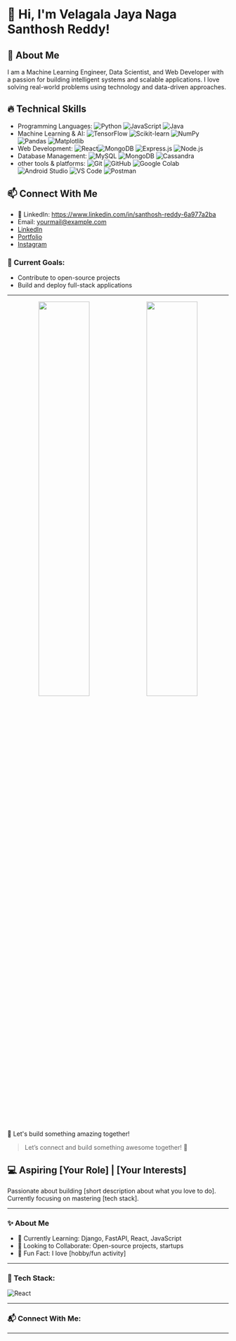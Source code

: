 # 👋 Hi, I'm Velagala Jaya Naga Santhosh Reddy!

## 🚀 About Me
I am a Machine Learning Engineer, Data Scientist, and Web Developer with a passion for building intelligent systems and scalable applications. I love solving real-world problems using technology and data-driven approaches.

## 🔥 Technical Skills
 - Programming Languages: ![Python](https://img.shields.io/badge/Python-3776AB?style=for-the-badge&logo=python&logoColor=white)
![JavaScript](https://img.shields.io/badge/JavaScript-F7DF1E?style=for-the-badge&logo=javascript&logoColor=black)
![Java](https://img.shields.io/badge/Java-007396?style=for-the-badge&logo=java&logoColor=white)
 - Machine Learning & AI: ![TensorFlow](https://img.shields.io/badge/TensorFlow-FF6F00?style=for-the-badge&logo=tensorflow&logoColor=white)
![Scikit-learn](https://img.shields.io/badge/Scikit--learn-F7931E?style=for-the-badge&logo=scikit-learn&logoColor=white)
![NumPy](https://img.shields.io/badge/NumPy-013243?style=for-the-badge&logo=numpy&logoColor=white)
![Pandas](https://img.shields.io/badge/Pandas-150458?style=for-the-badge&logo=pandas&logoColor=white)
![Matplotlib](https://img.shields.io/badge/Matplotlib-008080?style=for-the-badge&logo=matplotlib&logoColor=white)
 - Web Development: ![React](https://img.shields.io/badge/React-20232A?style=for-the-badge&logo=react&logoColor=61DAFB)![MongoDB](https://img.shields.io/badge/MongoDB-47A248?style=for-the-badge&logo=mongodb&logoColor=white)
![Express.js](https://img.shields.io/badge/Express.js-000000?style=for-the-badge&logo=express&logoColor=white)
![Node.js](https://img.shields.io/badge/Node.js-339933?style=for-the-badge&logo=node.js&logoColor=white)
 - Database Management: ![MySQL](https://img.shields.io/badge/MySQL-4479A1?style=for-the-badge&logo=mysql&logoColor=white)
![MongoDB](https://img.shields.io/badge/MongoDB-47A248?style=for-the-badge&logo=mongodb&logoColor=white)
![Cassandra](https://img.shields.io/badge/Apache%20Cassandra-1287B1?style=for-the-badge&logo=apache-cassandra&logoColor=white)
 - other tools & platforms: ![Git](https://img.shields.io/badge/Git-F05032?style=for-the-badge&logo=git&logoColor=white)
![GitHub](https://img.shields.io/badge/GitHub-181717?style=for-the-badge&logo=github&logoColor=white)
![Google Colab](https://img.shields.io/badge/Google%20Colab-F9AB00?style=for-the-badge&logo=google-colab&logoColor=white)
![Android Studio](https://img.shields.io/badge/Android%20Studio-3DDC84?style=for-the-badge&logo=android-studio&logoColor=white)
![VS Code](https://img.shields.io/badge/VS%20Code-007ACC?style=for-the-badge&logo=visual-studio-code&logoColor=white)
![Postman](https://img.shields.io/badge/Postman-FF6C37?style=for-the-badge&logo=postman&logoColor=white)

## 📫 Connect With Me
 - 🔗 LinkedIn: https://www.linkedin.com/in/santhosh-reddy-6a977a2ba  
 - Email: yourmail@example.com  
 - [LinkedIn](https://linkedin.com/in/yourprofile)  
 - [Portfolio](https://yourusername.github.io/Your_Portfolio)  
 - [Instagram](https://instagram.com/yourhandle)


### 🎯 Current Goals:

- Contribute to open-source projects  
- Build and deploy full-stack applications

---




<p align="center">
  <img width="48%" src="https://github-readme-stats.vercel.app/api?username=SanthoshReddy-5&show_icons=true&theme=radical" />
  <img width="48%" src="https://github-readme-stats.vercel.app/api/top-langs/?username=yourusername&layout=compact&theme=radical" />
</p>

🚀 Let's build something amazing together!

> Let’s connect and build something awesome together! 🚀


## 💻 Aspiring [Your Role] | [Your Interests]

Passionate about building [short description about what you love to do]. Currently focusing on mastering [tech stack].

---

### ✨ About Me

- 🔭 Currently Learning: Django, FastAPI, React, JavaScript  
- 🤝 Looking to Collaborate: Open-source projects, startups  
- 🎯 Fun Fact: I love [hobby/fun activity]

---

### 🚀 Tech Stack:


![React](https://img.shields.io/badge/React-20232A?style=for-the-badge&logo=react&logoColor=61DAFB)
<!-- Add more badges here -->

---

### 📬 Connect With Me:


---

